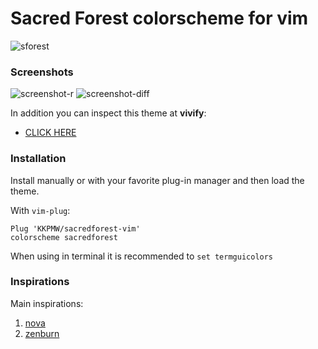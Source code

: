 # Sacred Forest colorscheme for vim #

![sforest](https://i.imgur.com/BygNPLS.jpg)

### Screenshots ###

![screenshot-r](https://i.imgur.com/znw5UJ0.png)
![screenshot-diff](https://i.imgur.com/ABX08tR.png)

In addition you can inspect this theme at **vivify**:

* [CLICK HERE](http://bytefluent.com/vivify/index.php?remote=raw.githubusercontent.com%2FKKPMW%2Fsacredforest-vim%2Fmaster%2Fcolors%2Fsacredforest.vim)

### Installation ###

Install manually or with your favorite plug-in manager and then load the theme.

With `vim-plug`:

    Plug 'KKPMW/sacredforest-vim'
    colorscheme sacredforest

When using in terminal it is recommended to `set termguicolors`

### Inspirations ###

Main inspirations:

1. [nova](https://github.com/trevordmiller/nova-vim)
2. [zenburn](http://kippura.org/zenburnpage/)

